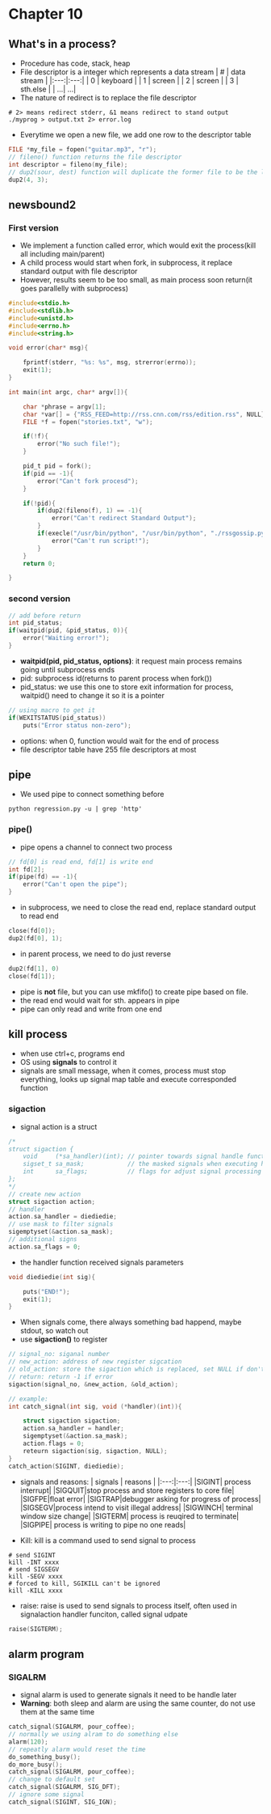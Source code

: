 # Chapter 10

## What's in a process?

- Procedure has code, stack, heap 
- File descriptor is a integer which represents a data stream
| # | data stream |
|:---:|:---:|
| 0 | keyboard |
| 1 | screen |
| 2 | screen |
| 3 | sth.else |
| ...| ...|
- The nature of redirect is to replace the file descriptor
```shell
# 2> means redirect stderr, &1 means redirect to stand output
./myprog > output.txt 2> error.log
```
- Everytime we open a new file, we add one row to the descriptor table
```c
FILE *my_file = fopen("guitar.mp3", "r");
// fileno() function returns the file descriptor
int descriptor = fileno(my_file);
// dup2(sour, dest) function will duplicate the former file to be the later file descriptor data stream
dup2(4, 3);
```
## newsbound2

### First version

- We implement a function called error, which would exit the process(kill all including main/parent)
- A child process would start when fork, in subprocess, it replace standard output with file descriptor
- However, results seem to be too small, as main process soon return(it goes parallelly with subprocess)

```c
#include<stdio.h>
#include<stdlib.h>
#include<unistd.h>
#include<errno.h>
#include<string.h>

void error(char* msg){

    fprintf(stderr, "%s: %s", msg, strerror(errno));
    exit(1);
}

int main(int argc, char* argv[]){

    char *phrase = argv[1];
    char *var[] = {"RSS_FEED=http://rss.cnn.com/rss/edition.rss", NULL};
    FILE *f = fopen("stories.txt", "w");

    if(!f){
        error("No such file!");
    }

    pid_t pid = fork();
    if(pid == -1){
        error("Can't fork procesd");
    }

    if(!pid){
        if(dup2(fileno(f), 1) == -1){
            error("Can't redirect Standard Output");
        }
        if(execle("/usr/bin/python", "/usr/bin/python", "./rssgossip.py", phrase, NULL, var) == -1){
            error("Can't run script!");
        }
    }
    return 0;

}
```

### second version


```c
// add before return
int pid_status;
if(waitpid(pid, &pid_status, 0)){
    error("Waiting error!");
}
```
- **waitpid(pid, pid_status, options)**: it request main process remains going until subprocess ends
- pid: subprocess id(returns to parent process when fork())
- pid_status: we use this one to store exit information for process, waitpid() need to change it so it is a pointer
```c
// using macro to get it
if(WEXITSTATUS(pid_status))
    puts("Error status non-zero");

```
- options: when 0, function would wait for the end of process
- file descriptor table have 255 file descriptors at most

## pipe

- We used pipe to connect something before
```shell
python regression.py -u | grep 'http'
```

### pipe()

- pipe opens a channel to connect two process
```c
// fd[0] is read end, fd[1] is write end
int fd[2];
if(pipe(fd) == -1){
    error("Can't open the pipe");
}
```
- in subprocess, we need to close the read end, replace standard output to read end
```c
close(fd[0]);
dup2(fd[0], 1);
```
- in parent process, we need to do just reverse
```c
dup2(fd[1], 0)
close(fd[1]);
```
- pipe is **not** file, but you can use mkfifo() to create pipe based on file.
- the read end would wait for sth. appears in pipe
- pipe can only read and write from one end

## kill process

- when use ctrl+c, programs end
- OS using **signals** to control it
- signals are small message, when it comes, process must stop everything, looks up signal map table and execute corresponded function

### sigaction

- signal action is a struct
```c
/*
struct sigaction {
    void     (*sa_handler)(int); // pointer towards signal handle function
    sigset_t sa_mask;            // the masked signals when executing handle function
    int      sa_flags;           // flags for adjust signal processing 
};
*/
// create new action
struct sigaction action;
// handler
action.sa_handler = diediedie;
// use mask to filter signals
sigemptyset(&action.sa_mask);
// additional signs
action.sa_flags = 0;
```
- the handler function received signals parameters 
```c
void diediedie(int sig){

    puts("END!");
    exit(1);
}
```
- When signals come, there always something bad happend, maybe stdout, so watch out
- use **sigaction()** to register
```c
// signal_no: siganal number
// new_action: address of new register sigcation
// old_action: store the sigaction which is replaced, set NULL if don't need it
// return: return -1 if error
sigaction(signal_no, &new_action, &old_action);

// example:
int catch_signal(int sig, void (*handler)(int)){

    struct sigaction sigaction;
    action.sa_handler = handler;
    sigemptyset(&action.sa_mask);
    action.flags = 0;
    reteurn sigaction(sig, sigaction, NULL);
}
catch_action(SIGINT, diediedie);
```
- signals and reasons:
| signals | reasons |
|:---:|:---:|
|SIGINT| process interrupt|
|SIGQUIT|stop process and store registers to core file|
|SIGFPE|float error|
|SIGTRAP|debugger asking for progress of process|
|SIGSEGV|process intend to visit illegal address|
|SIGWINCH| terminal window size change|
|SIGTERM| process is reuqired to terminate|
|SIGPIPE| process is writing to pipe no one reads|

- Kill: kill is a command used to send signal to process
```shell
# send SIGINT
kill -INT xxxx
# send SIGSEGV
kill -SEGV xxxx
# forced to kill, SGIKILL can't be ignored
kill -KILL xxxx
```
- raise: raise is used to send signals to process itself, often used in signalaction handler funciton, called signal udpate
```c
raise(SIGTERM);
```

## alarm program

### SIGALRM

- signal alarm is used to generate signals it need to be handle later
- **Warning**: both sleep and alarm are using the same counter, do not use them at the same time
```c
catch_signal(SIGALRM, pour_coffee);
// normally we using alram to do something else
alarm(120);
// repeatly alarm would reset the time
do_something_busy();
do_more_busy();
catch_signal(SIGALRM, pour_coffee);
// change to default set
catch_signal(SIGALRM, SIG_DFT);
// ignore some signal
catch_signal(SIGINT, SIG_IGN);
```




